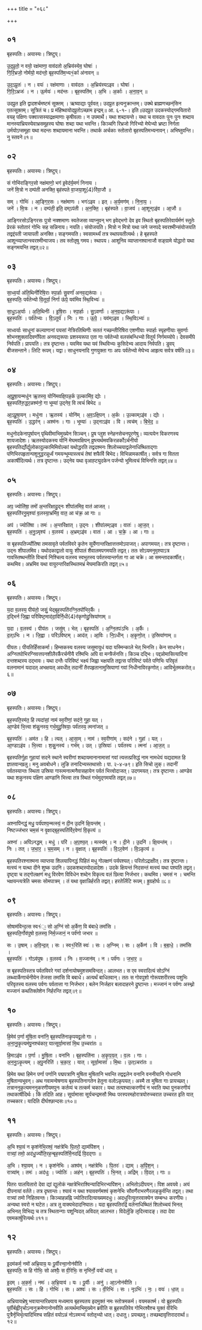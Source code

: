 +++
title = "०६८"

+++


## ०१
बृहस्पतिः। अयास्यः। त्रिष्टुप्।

उ॒द॒प्रुतो॒ न वयो॒ रक्ष॑माणा॒ वाव॑दतो अ॒भ्रिय॑स्येव॒ घोषाः॑ ।  
गि॒रि॒भ्रजो॒ नोर्मयो॒ मद॑न्तो॒ बृह॒स्पति॑म॒भ्य१॒॑र्का अ॑नावन् ॥

उ॒द॒ऽप्रुतः॑ । न । वयः॑ । रक्ष॑माणाः । वाव॑दतः । अ॒भ्रिय॑स्यऽइव । घोषाः॑ ।  
गि॒रि॒ऽभ्रजः॑ । न । ऊ॒र्मयः॑ । मद॑न्तः । बृह॒स्पति॑म् । अ॒भि । अ॒र्काः । अ॒ना॒व॒न् ॥

उदप्रुत इति द्वादशर्चमष्टमं सूक्तम् । ऋष्याद्याः पूर्ववत्। उदप्रुत इत्यनुक्रान्तम्। उक्थे ब्राह्मणच्छन्ंसिन एतत्सूक्तम्। सूत्रितं च। प्र मंहिष्थायोदप्रुतोऽच्छाम इन्द्रम्॥ आ. ६-१-। इति॥उदप्रुत उदकस्योद्गमयितारो वयह् पक्षिणः पक्वात्सस्याद्रक्षमाणाः कृषीवलाः। न उपमार्थे। यथा शब्दायन्ते। यथा च वावदतः पुनः पुनः शब्दाय मानस्याभ्रियस्येवाभ्रसमूहस्य घोषाः शब्दा यथा भवन्ति। किञ्चगि रिभ्रजो गिरिभ्यो मेघेभ्यो भ्रष्टा निर्गता उर्मयोऽप्समूहा यथा मदन्तः शब्दायमाना भवन्ति। तथार्क अर्चकाः स्तोतारो बृहस्पतिमभ्यनावन्। अभिष्तुवन्ति। नु स्तवने॥१॥

## ०२
बृहस्पतिः। अयास्यः। त्रिष्टुप्।

सं गोभि॑राङ्गिर॒सो नक्ष॑माणो॒ भग॑ इ॒वेद॑र्य॒मणं॑ निनाय ।  
जने॑ मि॒त्रो न दम्प॑ती अनक्ति॒ बृह॑स्पते वा॒जया॒शू{4}रि॑वा॒जौ ॥

सम् । गोभिः॑ । आ॒ङ्गि॒र॒सः । नक्ष॑माणः । भगः॑ऽइव । इत् । अ॒र्य॒मण॑म् । नि॒ना॒य॒ ।  
जने॑ । मि॒त्रः । न । दम्प॑ती॒ इति॒ दम्ऽप॑ती । अ॒न॒क्ति॒ । बृह॑स्पते । वा॒जय॑ । आ॒शून्ऽइ॑व । आ॒जौ ॥

आङ्गिरसोऽङ्गिरसः पुत्रो नक्शमाणः स्वतेजसा व्याप्नुवन् भग इवेद्भगो देव इव स्थितो बृहस्पतिरेवार्यर्मणं स्तुतेः प्रेरकं स्तोतारं गोभिः सह सन्निनाय। नयति। संयोजयति। मित्रो न मित्रो यथा जने जनपदे स्वरश्मीन्संयोजयति तद्वद्दंपती जायापती अनक्ति। सङ्गमयति। स्वसामर्थ्यं तत्र स्थापयतीत्यर्थः। हे बृहस्पते आशून्व्याप्तान्स्वरश्मीन्वाजय। तव स्तोतृषु गमय। स्थापय। आशूनिव व्याप्तानश्वानाजौ सङ्ग्रामे योद्धारो यथा सङ्गमयन्ति तद्वत्॥२॥

## ०३
बृहस्पतिः। अयास्यः। त्रिष्टुप्।

सा॒ध्व॒र्या अ॑ति॒थिनी॑रिषि॒राः स्पा॒र्हाः सु॒वर्णा॑ अनव॒द्यरू॑पाः ।  
बृह॒स्पतिः॒ पर्व॑तेभ्यो वि॒तूर्या॒ निर्गा ऊ॑पे॒ यव॑मिव स्थि॒विभ्यः॑ ॥

सा॒धु॒ऽअ॒र्याः । अ॒ति॒थिनीः॑ । इ॒षि॒राः । स्पा॒र्हाः । सु॒ऽवर्णाः॑ । अ॒न॒व॒द्यऽरू॑पाः ।  
बृह॒स्पतिः॑ । पर्व॑तेभ्यः । वि॒ऽतूर्य॑ । निः । गाः । ऊ॒पे॒ । यव॑म्ऽइव । स्थि॒विऽभ्यः॑ ॥

साध्वर्याः साधूनां कल्याणानां पयसां नेत्रिरतिथिणीः सततं गच्छन्तीरिषिरा एशणीयाः स्पार्हाः स्पृहणीयाः सुवर्णाः शोभनशुक्लादिवर्णोपेता अनवद्यरूपाः प्रशस्यरूपा एता गाः पर्वतेभ्यो वलसंबन्धिभ्यो वितूर्य निर्गमय्योपे। देवसमीपे निर्वपति। प्रापयति। तत्र दृष्टान्तः। यवमिव यथा यवं स्थिविभ्यः कुसिदेभ्य आदाय निर्वपति। डुवप् बीजसन्ताने। लिटि रूपम्। यद्वा। साधुनयनादि गुणयुक्ता गाः अपः पर्वतेभ्यो मेघेभ्य आहृत्य सर्वत्र वर्षति॥३॥

## ०४
बृहस्पतिः। अयास्यः। त्रिष्टुप्।

आ॒प्रु॒षा॒यन्मधु॑न ऋ॒तस्य॒ योनि॑मवक्षि॒पन्न॒र्क उ॒ल्कामि॑व॒ द्योः ।  
बृह॒स्पति॑रु॒द्धर॒न्नश्म॑नो॒ गा भूम्या॑ उ॒द्नेव॒ वि त्वचं॑ बिभेद ॥

आ॒ऽप्रु॒षा॒यन् । मधु॑ना । ऋ॒तस्य॑ । योनि॑म् । अ॒व॒ऽक्षि॒पन् । अ॒र्कः । उ॒ल्काम्ऽइ॑व । द्योः ।  
बृह॒स्पतिः॑ । उ॒द्धर॑न् । अश्म॑नः । गाः । भूम्याः॑ । उ॒द्नाऽइ॑व । वि । त्वच॑म् । बि॒भे॒द॒ ॥

मधुनोदकेनापुर्षायन् पृथिवीमाभिमुख्येन सिञ्चन्। प्रुष प्लुश स्नेहनसेचनपूरणेषु। व्यत्ययेन विकरणस्य शायजादेशः। ऋतस्योदकस्य योनिं मेघमवक्षिपन् व्रुष्त्यर्थमवकिरन्नर्कोऽर्चनीयो बृहस्पतिर्द्योर्द्युलोकादुल्कामिमिवोल्कां यथोद्धरति तद्वदश्मनः शिलोच्चयाद्वलेनाधिष्थिताद्गाः पणिभिरपहृतान्पशूनुद्धरन्नूर्ध्वं गमयन्भूम्यास्त्वचं तेषां शफैर्वि बिभेद। विभिन्नामकार्षीत्। सर्वत्र गा वितता अकार्षीदित्यर्थः। तत्र दृष्टान्तः। उद्नेव यथा वृआह्ट्युदकेन पर्जन्यो भूमित्वचं विभिनत्ति तद्वत्॥४॥

## ०५
बृहस्पतिः। अयास्यः। त्रिष्टुप्।

अप॒ ज्योति॑षा॒ तमो॑ अ॒न्तरि॑क्षादु॒द्नः शीपा॑लमिव॒ वात॑ आजत् ।  
बृह॒स्पति॑रनु॒मृश्या॑ व॒लस्या॒भ्रमि॑व॒ वात॒ आ च॑क्र॒ आ गाः ॥

अप॑ । ज्योति॑षा । तमः॑ । अ॒न्तरि॑क्षात् । उ॒द्नः । शीपा॑लम्ऽइव । वातः॑ । आ॒ज॒त् ।  
बृह॒स्पतिः॑ । अ॒नु॒ऽमृश्य॑ । व॒लस्य॑ । अ॒भ्रम्ऽइ॑व । वातः॑ । आ । च॒क्रे॒ । आ । गाः ॥

स बृहस्पतिर्ज्योतिषा तमसावृते पर्वतविवरे कृतेन सूर्येणान्तरिक्षात्तत्तमोऽपाजत्। अपागमयत्। तत्र दृष्टान्तः। उद्नः शीपालमिव। यथोदकाद्वातो वायुः शीपालं शैवालमपगमयति तद्वत्। ततः सोऽयमनुमृश्याऽत्र गावस्तिष्थन्तीति विचार्य निश्चित्य वलस्य स्वभुतस्य पर्वतस्यान्तर्गता गा आ चक्रे। आ समन्तादकार्षीत्। कथमिव। अभ्रमिव यथा वायुरन्तरिक्षस्थितमभ्रं मेघमाकिरति तद्वत्॥५॥

## ०६
बृहस्पतिः। अयास्यः। त्रिष्टुप्।

य॒दा व॒लस्य॒ पीय॑तो॒ जसुं॒ भेद्बृह॒स्पति॑रग्नि॒तपो॑भिर॒र्कैः ।  
द॒द्भिर्न जि॒ह्वा परि॑विष्ट॒माद॑दा॒विर्नि॒धी{4}र॑कृणोदु॒स्रिया॑णाम् ॥

य॒दा । व॒लस्य॑ । पीय॑तः । जसु॑म् । भेत् । बृह॒स्पतिः॑ । अ॒ग्नि॒तपः॑ऽभिः । अ॒र्कैः ।  
द॒त्ऽभिः । न । जि॒ह्वा । परि॑ऽविष्टम् । आद॑त् । आ॒विः । नि॒ऽधीन् । अ॒कृ॒णो॒त् । उ॒स्रिया॑णाम् ॥

पीयतः। पीयतिर्हिंसाकर्मा। हिम्सकस्य वलस्य जसुमायुधं यदा यस्मिन्काले भेत् भिनत्ति। केन साधनेन। अग्नितपोभिरग्निवत्तपनशीलैरर्कैरर्चनीयै रश्मिभिः अपि वा मन्त्रैर्जनत्ति। किञ्च दद्भिः। पद्दन्नोमासित्यादिना दन्तशब्दस्य दद्भावः। यथा दन्तैः परिविष्टं भक्ष्यं जिह्वा भक्षयति तद्वत्स परिविष्टं पर्वते पणिभिः परिवृतं वलनामानं यदादत् अभक्षयत् अवधीत् तदानीं तैरपहृतानामुस्रियाणां गवां निधीनाविरकृणोत्। आविर्भूतमकरोत्॥६॥

## ०७
बृहस्पतिः। अयास्यः। त्रिष्टुप्।

बृह॒स्पति॒रम॑त॒ हि त्यदा॑सां॒ नाम॑ स्व॒रीणां॒ सद॑ने॒ गुहा॒ यत् ।  
आ॒ण्डेव॑ भि॒त्त्वा श॑कु॒नस्य॒ गर्भ॒मुदु॒स्रियाः॒ पर्व॑तस्य॒ त्मना॑जत् ॥

बृह॒स्पतिः॑ । अम॑त । हि । त्यत् । आ॒सा॒म् । नाम॑ । स्व॒रीणा॑म् । सद॑ने । गुहा॑ । यत् ।  
आ॒ण्डाऽइ॑व । भि॒त्त्वा । श॒कु॒नस्य॑ । गर्भ॑म् । उत् । उ॒स्रियाः॑ । पर्व॑तस्य । त्मना॑ । आ॒ज॒त् ॥

बृहस्पतिर्गुहा गुहायां सदने स्थाने स्वरीणां शब्दायमानानामासां गवां त्यत्तत्प्रसिद्धं नाम नामधेयं यद्यदामत हि ज्ञातवान्खलु। मनु अवबोधने। लुङि तनादिभ्यस्तथासोः। पा. २-४-७९। इति सिचो लुक्। तदानीं पर्वतस्यान्तः स्थिता उस्रिया गास्त्मनात्मनैवासहायेन पर्वतं भित्त्वोदाजत्। उदगमयत्। तत्र दृष्टान्तः। आण्डेव यथा शकुनस्य पक्षिण आण्डानि भित्त्वा तत्र स्थितं गर्भमुद्गमयति तद्वत्॥७॥

## ०८
बृहस्पतिः। अयास्यः। त्रिष्टुप्।

अश्नापि॑नद्धं॒ मधु॒ पर्य॑पश्य॒न्मत्स्यं॒ न दी॒न उ॒दनि॑ क्षि॒यन्त॑म् ।  
निष्टज्ज॑भार चम॒सं न वृ॒क्षाद्बृह॒स्पति॑र्विर॒वेणा॑ वि॒कृत्य॑ ॥

अश्ना॑ । अपि॑ऽनद्धम् । मधु॑ । परि॑ । अ॒प॒श्य॒त् । मत्स्य॑म् । न । दी॒ने । उ॒दनि॑ । क्षि॒यन्त॑म् ।  
निः । तत् । ज॒भा॒र॒ । च॒म॒सम् । न । वृ॒क्षात् । बृह॒स्पतिः॑ । वि॒ऽर॒वेण॑ । वि॒ऽकृत्य॑ ॥

बृहस्पतिरश्नाश्मना व्याप्तया शिलयापिनद्धं पिहितं मधु गोलक्षणं पर्यपश्यत्। परितोऽद्राक्षीत्। तत्र दृष्टान्तः। मत्स्यं न यत्था दीने शुष्क उदनि। उदकशब्दस्योदन्नादेशः। उदके क्षियन्तं निदसन्तं मत्स्यं यथा पश्यति तद्वत्। दृष्ट्वा च तद्गोलक्षणं मधु विरवेण विविधेन शब्देन विकृत्य वलं छित्वा निर्जभार। कथमिव। चमसं न । चमन्ति भक्षयन्त्यत्रेति चमसः सोमपात्रम् । तं यथा वृक्षान्निर्हरति तद्वत्। हरतेर्लिटि रूपम्। ह्रुग्रहोर्घः॥८॥

## ०९
बृहस्पतिः। अयास्यः। त्रिष्टुप्।

सोषाम॑विन्द॒त्स स्व१॑ः॒ सो अ॒ग्निं सो अ॒र्केण॒ वि ब॑बाधे॒ तमां॑सि ।  
बृह॒स्पति॒र्गोव॑पुषो व॒लस्य॒ निर्म॒ज्जानं॒ न पर्व॑णो जभार ॥

सः । उ॒षाम् । अ॒वि॒न्द॒त् । सः । स्व१॒॑रिति॑ स्वः॑ । सः । अ॒ग्निम् । सः । अ॒र्केण॑ । वि । ब॒बा॒धे॒ । तमां॑सि ।  
बृह॒स्पतिः॑ । गोऽव॑पुषः । व॒लस्य॑ । निः । म॒ज्जान॑म् । न । पर्व॑णः । ज॒भा॒र॒ ॥

स बृहस्पतिस्तत्र पर्वतविवरे गवां दर्शनायोषमुशसमविन्दत्। आलभत। स एव स्वरादित्यं सोऽग्निं लब्ध्वार्केणार्चनीयेन तेजसा तमांसि वि बबाधे। अत्यर्थं बाधितवान्। ततः स गोवपुशो गोरूपशरीरस्य पशुभिः परिवृतस्य वलस्य पर्वणः पर्वतात्ता गा निर्जभार। बलेन निर्जहार बलादाहरने द्रुष्टान्तः। मज्जानं न पर्वणः अस्थ्नो मज्जानं कथतिक्लेशेन निर्हरन्ति तद्वत्॥९॥

## १०
बृहस्पतिः। अयास्यः। त्रिष्टुप्।

हि॒मेव॑ प॒र्णा मु॑षि॒ता वना॑नि॒ बृह॒स्पति॑नाकृपयद्व॒लो गाः ।  
अ॒ना॒नु॒कृ॒त्यम॑पु॒नश्च॑कार॒ यात्सूर्या॒मासा॑ मि॒थ उ॒च्चरा॑तः ॥

हि॒माऽइ॑व । प॒र्णा । मु॒षि॒ता । वना॑नि । बृह॒स्पति॑ना । अ॒कृ॒प॒य॒त् । व॒लः । गाः ।  
अ॒न॒नु॒ऽकृ॒त्यम् । अ॒पु॒नरिति॑ । च॒का॒र॒ । यात् । सूर्या॒मासा॑ । मि॒थः । उ॒त्ऽचरा॑तः ॥

हिमेव यथा हिमेन पर्णा पर्णानि पद्मपत्राणि मुषिता मुषितानि भवन्ति तद्वद्वलेन वनानि वननीयानि गोधनानि मुषितान्यभूवन्। अथ गवामन्वेषणाय बृहस्पतिनागतेन हेतुना वलोऽकृपयत्। अस्मै ता मुषिता गाः प्रायच्छत्। तत्राननुकृत्यमननुकरणीयमपुनः कर्तव्यं च तत्कर्म चकार। यथा तत्पश्चात्करणीयं न भवति यथा पुनकरणीयं तथाकार्षीदिर्थः। किं तदिति आह। सूर्यामासा सूर्यचन्द्रमसौ मिथः परस्परमहोरात्रयोरुच्चरात उच्चरत इति यात् तच्चकार। यादिति दीर्घश्छान्दसः॥१०॥

## ११
बृहस्पतिः। अयास्यः। त्रिष्टुप्।

अ॒भि श्या॒वं न कृश॑नेभि॒रश्वं॒ नक्ष॑त्रेभिः पि॒तरो॒ द्याम॑पिंशन् ।  
रात्र्यां॒ तमो॒ अद॑धु॒र्ज्योति॒रह॒न्बृह॒स्पति॑र्भि॒नदद्रिं॑ वि॒दद्गाः ॥

अ॒भि । श्या॒वम् । न । कृश॑नेभिः । अश्व॑म् । नक्ष॑त्रेभिः । पि॒तरः॑ । द्याम् । अ॒पिं॒श॒न् ।  
रात्र्या॑म् । तमः॑ । अद॑धुः । ज्योतिः॑ । अह॑न् । बृह॒स्पतिः॑ । भि॒नत् । अद्रि॑म् । वि॒दत् । गाः ॥

पितरः पालयितारो देवा द्यां द्युलोकं नक्षत्रेभिराश्विन्यादिभिरभ्यपिंशन्। अभितोऽदीपयन्। पिश अवयवे। अयं दीपनायां वर्तते। तत्र दृष्तान्तः। श्यावं न यथा श्याववर्णमश्वं कृशनेभिः सौवर्णैराभरणैरलङ्कुर्वन्ति तद्वत्। तथा रात्र्यां तमो निहितवन्तः। किञ्चाहन्नह्नि ज्योतिरादित्याख्यमदधुः। अदधुरित्युत्तरवाक्येन सम्बन्धः करणीयः। अन्यथा स्वरो न घटेत। अत्र तु वाक्यभेदादनिघातः। यदा बृहस्पतिरद्रिं वलेनाधिष्थितं शिलोच्चयं भिनत् अभिनत् विभिद्य च तत्र स्थितान्गाः पशून्विदत् अविदत् आलभत। विदेर्लुङि लृदित्त्वादङ्। तदा देवा एवमकार्षुरित्यर्थः॥११॥

## १२
बृहस्पतिः। अयास्यः। त्रिष्टुप्।

इ॒दम॑कर्म॒ नमो॑ अभ्रि॒याय॒ यः पू॒र्वीरन्वा॒नोन॑वीति ।  
बृह॒स्पतिः॒ स हि गोभिः॒ सो अश्वैः॒ स वी॒रेभिः॒ स नृभि॑र्नो॒ वयो॑ धात् ॥

इ॒दम् । अ॒क॒र्म॒ । नमः॑ । अ॒भ्रि॒याय॑ । यः । पू॒र्वीः । अनु॑ । आ॒ऽनोन॑वीति ।  
बृह॒स्पतिः॑ । सः । हि । गोभिः॑ । सः । अश्वः॑ । सः । वी॒रेभिः॑ । सः । नृऽभिः॑ । नः॒ । वयः॑ । धा॒त् ॥

अभ्रियायभ्रेषु भवायान्तरिक्ष्याय मध्यमाय बृहस्पतय इदमुक्तं नमः स्तोत्रमकर्म। वयमकार्ष्म। यो ब्रुहस्पतिः पूर्वीर्बह्वीरृचोऽन्वनुक्रमेणानोनवीति अत्यर्थमाभिमुख्येन ब्रवीति स ब्रुहस्पतिरेव गोभिरश्वैश्च युक्तं वीरेभिः पुत्रैर्नृभिर्भृत्यादिभिश्च सहितं वयोऽन्नं नोऽस्मभ्यं स्तोतृभ्यो धात्। दधातु। प्रयच्छतु। तच्छब्दावृत्तिरादरार्था॥१२॥